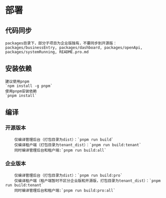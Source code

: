 # 部署

## 代码同步
    packages目录下，部分子项目为企业版独有，不要同步到开源版：
    packages/businessEntry, packages/dashboard, packages/openApi, packages/systemRunning, README.pro.md

## 安装依赖
    建议使用pnpm
    `npm install -g pnpm`
    使用pnpm安装依赖
    `pnpm install`
    
## 编译
### 开源版本
        仅编译管理后台（打包目录为dist）：`pnpm run build`
        仅编译租户端（打包目录为tenant_dist）：`pnpm run build:tenant`
        同时编译管理后台和租户端:`pnpm run build:all`
### 企业版本
        仅编译管理后台（打包目录为dist）：`pnpm run build:pro`
        仅编译租户端（租户端暂时不区分企业版和开源版，打包目录为tenant_dist）：`pnpm run build:tenant`
        同时编译管理后台和租户端:`pnpm run build:pro:all`